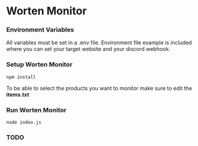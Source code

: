# Worten Monitor

### Environment Variables

All variables must be set in a .env file.
Environment file example is included where you can set your target website and your discord webhook.

### Setup Worten Monitor

`npm install`

To be able to select the products you want to monitor make sure to edit the **items.txt**

### Run Worten Monitor

`node index.js`
 ### TODO
 
